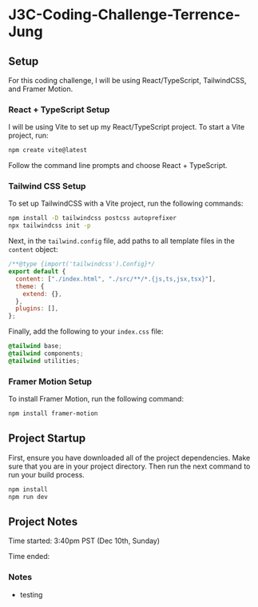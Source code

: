 # J3C-Coding-Challenge-Terrence-Jung

## Setup

For this coding challenge, I will be using React/TypeScript, TailwindCSS, and Framer Motion.

### React + TypeScript Setup

I will be using Vite to set up my React/TypeScript project. To start a Vite project, run:

```bash
npm create vite@latest
```

Follow the command line prompts and choose React + TypeScript.

### Tailwind CSS Setup

To set up TailwindCSS with a Vite project, run the following commands:

```bash
npm install -D tailwindcss postcss autoprefixer
npx tailwindcss init -p
```

Next, in the `tailwind.config` file, add paths to all template files in the `content` object:

```javascript
/**@type {import('tailwindcss').Config}*/
export default {
  content: ["./index.html", "./src/**/*.{js,ts,jsx,tsx}"],
  theme: {
    extend: {},
  },
  plugins: [],
};
```

Finally, add the following to your `index.css` file:

```css
@tailwind base;
@tailwind components;
@tailwind utilities;
```

### Framer Motion Setup

To install Framer Motion, run the following command:

```bash
npm install framer-motion
```

## Project Startup

First, ensure you have downloaded all of the project dependencies. Make sure that you are in your project directory. Then run the next command to run your build process.

```bash
npm install
npm run dev
```

## Project Notes

Time started: 3:40pm PST (Dec 10th, Sunday)

Time ended:

### Notes

- testing
